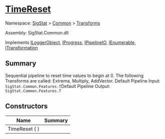 # [TimeReset](./TimeReset.md)

Namespace: [SigStat]() > [Common]() > [Transforms]()

Assembly: SigStat.Common.dll

Implements [ILoggerObject](./../ILoggerObject.md), [IProgress](./../Helpers/IProgress.md), [IPipelineIO](./../Pipeline/IPipelineIO.md), [IEnumerable](https://docs.microsoft.com/en-us/dotnet/api/System.Collections.IEnumerable), [ITransformation](./../ITransformation.md)

## Summary
Sequential pipeline to reset time values to begin at 0.  The following Transforms are called: Extrema, Multiply, AddVector.  <para>Default Pipeline Input: `SigStat.Common.Features.T`</para><para>Default Pipeline Output: `SigStat.Common.Features.T`</para>

## Constructors

| Name | Summary | 
| --- | --- | 
| TimeReset (  ) |  | 


